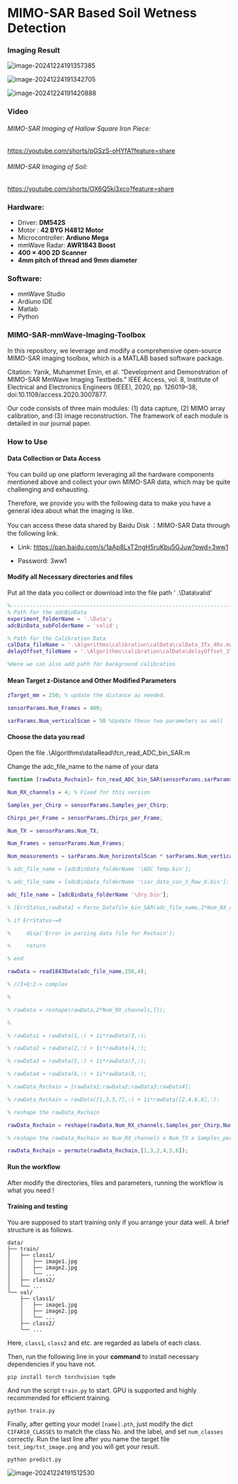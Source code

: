 # MIMO-SAR Based Soil Wetness Detection

### **Imaging Result**

![image-20241224191357385](README/image-20241224191357385.png)

![image-20241224191342705](README/image-20241224191342705.png)

![image-20241224191420888](README/image-20241224191420888.png)

### **Video**

###### MIMO-SAR Imaging of Hallow Square Iron Piece:

https://youtube.com/shorts/pGSzS-oHYfA?feature=share

###### MIMO-SAR Imaging of Soil:

https://youtube.com/shorts/OX6Q5ki3xco?feature=share

### **Hardware:**

- Driver: **DM542S**
- Motor : **42 BYG H4812 Motor**
- Microcontroller: **Ardiuno Mega**
- mmWave Radar: **AWR1843 Boost**
- **400 $\times$ 400 2D Scanner**
- **4mm pitch of thread and 9mm diameter**

### **Software:**

- mmWave Studio
- Ardiuno IDE
- Matlab
- Python

### **MIMO-SAR-mmWave-Imaging-Toolbox**

In this repository, we leverage and modify  a comprehensive open-source MIMO-SAR imaging toolbox, which is a MATLAB based software package.

Citation: Yanik, Muhammet Emin, et al. “Development and Demonstration of MIMO-SAR MmWave Imaging Testbeds.” IEEE Access, vol. 8, Institute of Electrical and Electronics Engineers (IEEE), 2020, pp. 126019–38, doi:10.1109/access.2020.3007877.

Our code consists of three main modules: (1) data capture, (2) MIMO array calibration, and (3) image reconstruction. The framework of each module is detailed in our journal paper.

### **How to Use**

#### Data Collection or Data Access

You can build up one platform leveraging all the hardware components mentioned above and collect your own MIMO-SAR data, which may be quite challenging and exhausting.

Therefore, we provide you with the following data to make you have a general idea about what the imaging is like.

You can access these data shared by Baidu Disk ：MIMO-SAR Data  through the following link. 

- Link: https://pan.baidu.com/s/1aAp8LxT2ngH5ruKbu5GJuw?pwd=3ww1 

- Password: 3ww1

#### Modify all Necessary directories and files

Put all the data you collect or download into the file path ' .\Data\valid' 

```matlab
%--------------------------------------------------------------------------
% Path for the adcBinData
experiment_folderName = '.\Data';
adcBinData_subFolderName = 'valid';

% Path for the Calibration Data 
calData_fileName = '.\Algorithms\calibration\calData\calData_3Tx_4Rx.mat';
delayOffset_fileName = '.\Algorithms\calibration\calData\delayOffset_3Tx_4Rx.mat';

%Here we can also add path for background calibration 
```

#### Mean Target z-Distance and Other Modified Parameters

```matlab
zTarget_mm = 250; % update the distance as needed.

sensorParams.Num_Frames = 400;

sarParams.Num_verticalScan = 50 %Update these two parameters as well
```

#### Choose the data you read

Open the file  .\Algorithms\dataRead\fcn_read_ADC_bin_SAR.m

Change the adc_file_name to the name of your data

```matlab
function [rawData_Rxchain]= fcn_read_ADC_bin_SAR(sensorParams,sarParams,adcBinData_folderName)

Num_RX_channels = 4; % Fixed for this version

Samples_per_Chirp = sensorParams.Samples_per_Chirp;

Chirps_per_Frame = sensorParams.Chirps_per_Frame;

Num_TX = sensorParams.Num_TX;

Num_Frames = sensorParams.Num_Frames;

Num_measurements = sarParams.Num_horizontalScan * sarParams.Num_verticalScan;

% adc_file_name = [adcBinData_folderName '\ADC Temp.bin'];

% adc_file_name = [adcBinData_folderName '\sar_data_con_3_Raw_0.bin'];

adc_file_name = [adcBinData_folderName '\dry.bin'];

% [ErrStatus,rawData] = Parse_Datafile_bin_SAR(adc_file_name,2*Num_RX_channels,Samples_per_Chirp,Chirps_per_Frame*Num_TX,Num_Frames,Num_measurements);

% if ErrStatus~=0

%     disp('Error in parsing data file for Rxchain');

%     return

% end

rawData = read1843Data(adc_file_name,256,4);

% //I+Q:2-> complex

% 

% rawData = reshape(rawData,2*Num_RX_channels,[]);

% 

% rawData1 = rawData(1,:) + 1i*rawData(3,:);

% rawData2 = rawData(2,:) + 1i*rawData(4,:);

% rawData3 = rawData(5,:) + 1i*rawData(7,:);

% rawData4 = rawData(6,:) + 1i*rawData(8,:);

% rawData_Rxchain = [rawData1;rawData2;rawData3;rawData4];

% rawData_Rxchain = rawData([1,3,5,7],:) + 1i*rawData([2,4,6,8],:);

% reshape the rawData_Rxchain

rawData_Rxchain = reshape(rawData,Num_RX_channels,Samples_per_Chirp,Num_TX,Chirps_per_Frame,Num_Frames,Num_measurements);

% reshape the rawData_Rxchain as Num_RX_channels x Num_TX x Samples_per_Chirp x Chirps_per_Frame x Num_Frames x Num_measurements

rawData_Rxchain = permute(rawData_Rxchain,[1,3,2,4,5,6]);
```

#### Run the workflow

After modify the directories, files and parameters,  running the workflow is what you need !

#### Training and testing

You are supposed to start training only if you arrange your data well. A brief structure is as follows.

```
data/
├── train/
│   ├── class1/
│   │   ├── image1.jpg
│   │   ├── image2.jpg
│   │   └── ...
│   ├── class2/
│   └── ...
└── val/
    ├── class1/
    │   ├── image1.jpg
    │   ├── image2.jpg
    │   └── ...
    ├── class2/
    └── ...
```

Here, `class1`, `class2` and etc. are regarded as labels of each class.

Then, run the following line in your **command** to install necessary dependencies if you have not.

```
pip install torch torchvision tqdm
```

And run the script `train.py` to start. GPU is supported and highly recommended for efficient training.

```
python train.py
```

Finally, after getting your model `[name].pth`, just modify the dict `CIFAR10_CLASSES` to match the class No. and the label, and set `num_classes` correctly. Run the last line after you name the target file `test_img/tst_image.png` and you will get your result.

```
python predict.py
```

![image-20241224191512530](README/image-20241224191512530.png)
